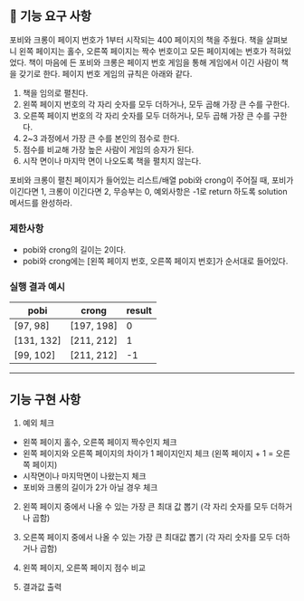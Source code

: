 ## 🚀 기능 요구 사항

포비와 크롱이 페이지 번호가 1부터 시작되는 400 페이지의 책을 주웠다. 책을 살펴보니 왼쪽 페이지는 홀수, 오른쪽 페이지는 짝수 번호이고 모든 페이지에는 번호가 적혀있었다. 책이 마음에 든 포비와 크롱은 페이지 번호 게임을 통해 게임에서 이긴 사람이 책을 갖기로 한다. 페이지 번호 게임의 규칙은 아래와 같다.

1. 책을 임의로 펼친다.
2. 왼쪽 페이지 번호의 각 자리 숫자를 모두 더하거나, 모두 곱해 가장 큰 수를 구한다.
3. 오른쪽 페이지 번호의 각 자리 숫자를 모두 더하거나, 모두 곱해 가장 큰 수를 구한다.
4. 2~3 과정에서 가장 큰 수를 본인의 점수로 한다.
5. 점수를 비교해 가장 높은 사람이 게임의 승자가 된다.
6. 시작 면이나 마지막 면이 나오도록 책을 펼치지 않는다.

포비와 크롱이 펼친 페이지가 들어있는 리스트/배열 pobi와 crong이 주어질 때, 포비가 이긴다면 1, 크롱이 이긴다면 2, 무승부는 0, 예외사항은 -1로 return 하도록 solution 메서드를 완성하라.

### 제한사항

- pobi와 crong의 길이는 2이다.
- pobi와 crong에는 [왼쪽 페이지 번호, 오른쪽 페이지 번호]가 순서대로 들어있다.

### 실행 결과 예시

| pobi | crong | result |
| --- | --- | --- |
| [97, 98] | [197, 198] | 0 |
| [131, 132] | [211, 212] | 1 |
| [99, 102] | [211, 212] | -1 |

-----------------------------------------------------------------------------------
## 기능 구현 사항
1. 예외 체크
- 왼쪽 페이지 홀수, 오른쪽 페이지 짝수인지 체크
- 왼쪽 페이지와 오른쪽 페이지의 차이가 1 페이지인지 체크 (왼쪽 페이지 + 1 = 오른쪽 페이지)
- 시작면이나 마지막면이 나왔는지 체크
- 포비와 크롱의 길이가 2가 아닐 경우 체크

2. 왼쪽 페이지 중에서 나올 수 있는 가장 큰 최대 값 뽑기 (각 자리 숫자를 모두 더하거나 곱함)

3. 오른쪽 페이지 중에서 나올 수 있는 가장 큰 최대값 뽑기 (각 자리 숫자를 모두 더하거나 곱함)

4. 왼쪽 페이지, 오른쪽 페이지 점수 비교

5. 결과값 출력
